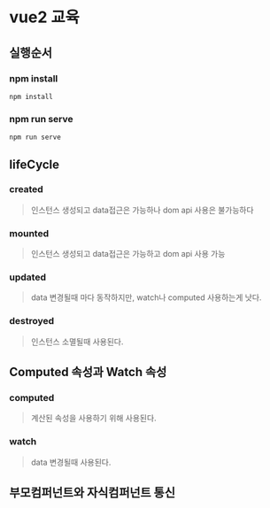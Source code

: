 # vue2 교육

## 실행순서

### npm install

```
npm install
```

### npm run serve

```
npm run serve
```

## lifeCycle

### created

> 인스턴스 생성되고 data접근은 가능하나 dom api 사용은 불가능하다

### mounted

> 인스턴스 생성되고 data접근은 가능하고 dom api 사용 가능

### updated

> data 변경될때 마다 동작하지만, watch나 computed 사용하는게 낫다.

### destroyed

> 인스턴스 소멸될때 사용된다.

## Computed 속성과 Watch 속성

### computed

> 계산된 속성을 사용하기 위해 사용된다.

### watch

> data 변경될때 사용된다.

## 부모컴퍼넌트와 자식컴퍼넌트 통신
